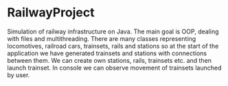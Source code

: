 # RailwayProject
Simulation of railway infrastructure on Java.
The main goal is OOP, dealing with files and multithreading. There are many classes representing locomotives, railroad cars, trainsets, rails and stations so at the start of the application we have generated trainsets
and stations with connections between them. We can create own stations, rails, trainsets etc. and then launch trainset. In console we can observe movement of trainsets launched by user. 
